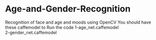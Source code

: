 # Age-and-Gender-Recognition
Recognition of face and age and moods using OpenCV 
You should have these caffemodel to Run the code
1-age_net.caffemodel   
2-gender_net.caffemodel
